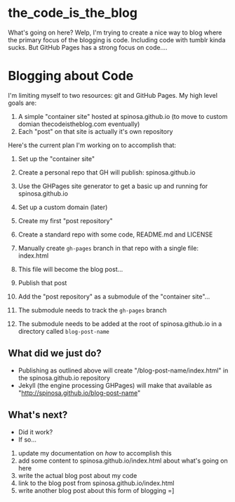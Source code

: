 the_code_is_the_blog
=================

What's going on here?  Welp, I'm trying to create a nice way to blog where the primary focus of the blogging is code.  Including code with tumblr kinda sucks.  But GitHub Pages has a strong focus on code....


Blogging about Code
=================

I'm limiting myself to two resources: git and GitHub Pages.  My high level goals are:
1.  A simple "container site" hosted at spinosa.github.io (to move to custom domian thecodeistheblog.com eventually)
2.  Each "post" on that site is actually it's own repository

Here's the current plan I'm working on to accomplish that:

1.  Set up the "container site"
  1.  Create a personal repo that GH will publish: spinosa.github.io
  2.  Use the GHPages site generator to get a basic up and running for spinosa.github.io
  3.  Set up a custom domain (later)
 
2.  Create my first "post repository"
  1.  Create a standard repo with some code, README.md and LICENSE
  2.  Manually create `gh-pages` branch in that repo with a single file: index.html
  3.  This file will become the blog post...

3.  Publish that post
  1.  Add the "post repository" as a submodule of the "container site"...
  2.  The submodule needs to track the `gh-pages` branch
  3.  The submodule needs to be added at the root of spinosa.github.io in a directory called `blog-post-name`

What did we just do?
-----------------
*  Publishing as outlined above will create "/blog-post-name/index.html" in the spinosa.github.io repository
*  Jekyll (the engine processing GHPages) will make that available as "http://spinosa.github.io/blog-post-name"


What's next?
-----------------
* Did it work?
* If so...

1.  update my documentation on *how* to accomplish this
2.  add some content to spinosa.github.io/index.html about what's going on here
3.  write the actual blog post about my code
4.  link to the blog post from spinosa.github.io/index.html
5.  write another blog post about this form of blogging =]
